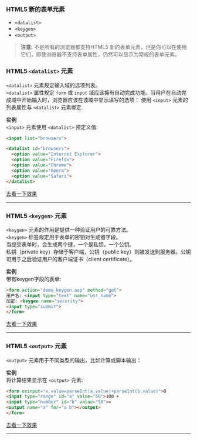 ### HTML5 新的表单元素

- `<datalist>`
- `<keygen>`
- `<output>`

> **注意:** 不是所有的浏览器都支持HTML5 新的表单元素，但是你可以在使用它们，即使浏览器不支持表单属性，仍然可以显示为常规的表单元素。

### HTML5 `<datalist>` 元素

`<datalist>` 元素规定输入域的选项列表。  
`<datalist>` 属性规定 `form` 或 `input` 域应该拥有自动完成功能。当用户在自动完成域中开始输入时，浏览器应该在该域中显示填写的选项：
使用 `<input>` 元素的列表属性与 `<datalist>` 元素绑定.

**实例**  
`<input>` 元素使用 `<datalist>` 预定义值:

```html
<input list="browsers">

<datalist id="browsers">
  <option value="Internet Explorer">
  <option value="Firefox">
  <option value="Chrome">
  <option value="Opera">
  <option value="Safari">
</datalist>
```
[去看一下效果](http://www.devdoc.me/uploads/html5/datalist.html)

---

### HTML5 `<keygen>` 元素

`<keygen>` 元素的作用是提供一种验证用户的可靠方法。  
`<keygen>` 标签规定用于表单的密钥对生成器字段。  
当提交表单时，会生成两个键，一个是私钥，一个公钥。  
私钥（private key）存储于客户端，公钥（public key）则被发送到服务器。公钥可用于之后验证用户的客户端证书（client certificate）。

**实例**  
带有keygen字段的表单:

```html
<form action="demo_keygen.asp" method="get">
用户名: <input type="text" name="usr_name">
加密: <keygen name="security">
<input type="submit">
</form>
```
[去看一下效果](http://www.devdoc.me/uploads/html5/keygen.html)

---

### HTML5 `<output>` 元素

`<output>` 元素用于不同类型的输出，比如计算或脚本输出：

**实例**  
将计算结果显示在 `<output>` 元素:

```html
<form oninput="x.value=parseInt(a.value)+parseInt(b.value)">0
<input type="range" id="a" value="50">100 +
<input type="number" id="b" value="50">=
<output name="x" for="a b"></output>
</form>
```
[去看一下效果](http://www.devdoc.me/uploads/html5/output.html)

---